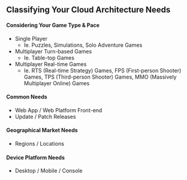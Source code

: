 ## Classifying Your Cloud Architecture Needs

#### Considering Your Game Type & Pace

* Single Player
  * Ie. Puzzles, Simulations, Solo Adventure Games
* Multiplayer Turn-based Games
  * Ie. Table-top Games
* Multiplayer Real-time Games
  * Ie. RTS (Real-time Strategy) Games, FPS (First-person Shooter) Games, TPS (Third-person Shooter) Games, MMO (Massively Multiplayer Online) Games

#### Common Needs

* Web App / Web Platform Front-end
* Update / Patch Releases

#### Geographical Market Needs

* Regions / Locations

#### Device Platform Needs

* Desktop / Mobile / Console
